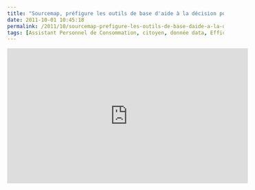 ```yaml
---
title: "Sourcemap, préfigure les outils de base d'aide à la décision pour les entreprises et les citoyens"
date: 2011-10-01 10:45:18
permalink: /2011/10/sourcemap-prefigure-les-outils-de-base-daide-a-la-decision-pour-les-entreprises-et-les-citoyens.html
tags: [Assistant Personnel de Consommation, citoyen, donnée data, Efficacité énergétique, marchandises]
---
```


<p><iframe frameborder="0" height="315" src="http://www.youtube.com/embed/g30laGwoYTU" width="560"></iframe></p>
